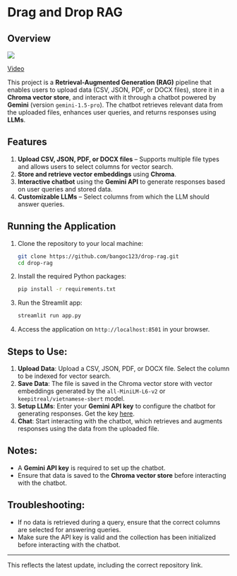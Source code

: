 # Drag and Drop RAG

## Overview

![](https://storage.googleapis.com/mle-courses-prod/users/61b6fa1ba83a7e37c8309756/private-files/cf0ae020-8b6c-11ef-b095-cf36210a4279-Screen_Shot_2024_10_16_at_10.14.27.png)

[Video](https://www.youtube.com/watch?v=VjVHAfFvnQM&feature=youtu.be)

This project is a **Retrieval-Augmented Generation (RAG)** pipeline that enables users to upload data (CSV, JSON, PDF, or DOCX files), store it in a **Chroma vector store**, and interact with it through a chatbot powered by **Gemini** (version `gemini-1.5-pro`). The chatbot retrieves relevant data from the uploaded files, enhances user queries, and returns responses using **LLMs**.

## Features
1. **Upload CSV, JSON, PDF, or DOCX files** – Supports multiple file types and allows users to select columns for vector search.
2. **Store and retrieve vector embeddings** using **Chroma**.
3. **Interactive chatbot** using the **Gemini API** to generate responses based on user queries and stored data.
4. **Customizable LLMs** – Select columns from which the LLM should answer queries.

## Running the Application
1. Clone the repository to your local machine:
   ```bash
   git clone https://github.com/bangoc123/drop-rag.git
   cd drop-rag
   ```

2. Install the required Python packages:
   ```bash
   pip install -r requirements.txt
   ```

3. Run the Streamlit app:
   ```bash
   streamlit run app.py
   ```

4. Access the application on `http://localhost:8501` in your browser.

## Steps to Use:
1. **Upload Data**: Upload a CSV, JSON, PDF, or DOCX file. Select the column to be indexed for vector search.
2. **Save Data**: The file is saved in the Chroma vector store with vector embeddings generated by the `all-MiniLM-L6-v2` or `keepitreal/vietnamese-sbert` model.
3. **Setup LLMs**: Enter your **Gemini API key** to configure the chatbot for generating responses. Get the key [here](https://aistudio.google.com/app/apikey).
4. **Chat**: Start interacting with the chatbot, which retrieves and augments responses using the data from the uploaded file.

## Notes:
- A **Gemini API key** is required to set up the chatbot.
- Ensure that data is saved to the **Chroma vector store** before interacting with the chatbot.

## Troubleshooting:
- If no data is retrieved during a query, ensure that the correct columns are selected for answering queries.
- Make sure the API key is valid and the collection has been initialized before interacting with the chatbot.

---

This reflects the latest update, including the correct repository link.